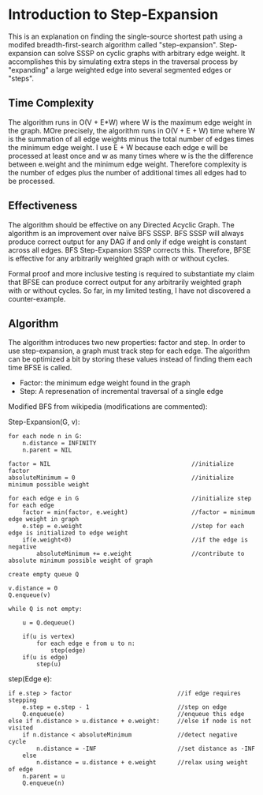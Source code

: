 # Introduction to Step-Expansion
This is an explanation on finding the single-source shortest path using a modifed breadth-first-search algorithm called  "step-expansion". Step-expansion can solve SSSP on cyclic graphs with arbitrary edge weight. 
It accomplishes this by simulating extra steps in the traversal process by "expanding"
a large weighted edge into several segmented edges or "steps".

## Time Complexity
The algorithm runs in O(V + E*W) where W is the maximum edge weight in the graph. MOre precisely, the algorithm runs in O(V + E + W) time where W is the summation of all edge weights minus the total number of edges times the minimum edge weight. I use E + W because each edge e will be processed at least once and w as many times where w is the the difference between e.weight and the  minimum edge weight. Therefore complexity is the number of edges plus the number of additional times all edges had to be processed.

## Effectiveness
The algorithm should be effective on any Directed Acyclic Graph. The algorithm is an improvement over naïve BFS SSSP. BFS SSSP will always produce correct output for any DAG if and only if edge weight is constant across all edges. BFS Step-Expansion SSSP corrects this. Therefore, BFSE is effective for any arbitrarily weighted graph with or without cycles.

Formal proof and more inclusive testing is required to substantiate my claim that BFSE can produce correct output for any arbitrarily weighted graph with or without cycles. So far, in my limited testing, I have not discovered a counter-example.

## Algorithm
The algorithm introduces two new properties: factor
and step. In order to use step-expansion, a graph must track 
step for each edge. The algorithm can be optimized a bit by storing 
these values instead of finding them each time BFSE is called.

 * Factor: the minimum edge weight found in the graph
 * Step: A represenation of incremental traversal of a single edge

Modified BFS from wikipedia (modifications are commented):

<source lang="java" line>
Step-Expansion(G, v):
    
    for each node n in G:            
        n.distance = INFINITY        
        n.parent = NIL

    factor = NIL                                        //initialize factor
    absoluteMinimum = 0                                 //initialize minimum possible weight
    
    for each edge e in G                                //initialize step for each edge
        factor = min(factor, e.weight)                  //factor = minimum edge weight in graph
        e.step = e.weight                               //step for each edge is initialized to edge weight
        if(e.weight<0)                                  //if the edge is negative
            absoluteMinimum += e.weight                 //contribute to absolute minimum possible weight of graph

    create empty queue Q      

    v.distance = 0
    Q.enqueue(v)                      

    while Q is not empty:        
    
        u = Q.dequeue()
    
        if(u is vertex)
            for each edge e from u to n:
                step(edge)
        if(u is edge)
            step(u)
            
</source>

<source lang="java" line>
step(Edge e):

    if e.step > factor                              //if edge requires stepping
        e.step = e.step - 1                         //step on edge
        Q.enqueue(e)                                //enqueue this edge
    else if n.distance > u.distance + e.weight:     //else if node is not visited
        if n.distance < absoluteMinimum             //detect negative cycle
            n.distance = -INF                       //set distance as -INF
        else
            n.distance = u.distance + e.weight      //relax using weight of edge
        n.parent = u
        Q.enqueue(n)
</source>

